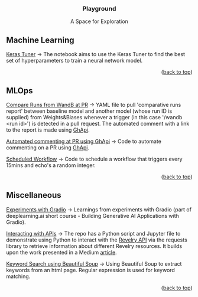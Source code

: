 <!-- PROJECT NAME -->

<br />
<div align="center">
  <h3 align="center">Playground</h3>
  <p align="center">
    A Space for Exploration
  </p>
</div>


<!-- machine learning -->
## Machine Learning

[Keras Tuner](MachineLearning/KerasTuner.ipynb) -> The notebook aims to use the Keras Tuner to find the best set of hyperparameters to train a neural network model.

<p align="right">(<a href="#top">back to top</a>)</p>


<!-- mlops -->
## MLOps

[Compare Runs from WandB at PR](MLOps/WandBPR) -> YAML file to pull 'comparative runs report' between baseline model and another model (whose run ID is supplied) from Weights&Biases whenever a trigger (in this case '/wandb \<run id>\') is detected in a pull request. The automated comment with a link to the report is made using <a href='https://github.com/fastai/ghapi'>GhApi</a>.

[Automated commenting at PR using GhApi](MLOps/ghapi.yml) -> Code to automate commenting on a PR using <a href='https://github.com/fastai/ghapi'>GhApi</a>.

[Scheduled Workflow](MLOps/scheduled.yml) -> Code to schedule a workflow that triggers every 15mins and echo's a random integer. 


<p align="right">(<a href="#top">back to top</a>)</p>

<!-- miscellaneous -->
## Miscellaneous

[Experiments with Gradio](Miscellaneous/experiments_with_gradio.ipynb) -> Learnings from experiments with Gradio (part of deeplearning.ai short course - Building Generative AI Applications with Gradio).

[Interacting with APIs](Miscellaneous/InteractingWithAPIs) -> The repo has a Python script and Jupyter file to demonstrate using Python to interact with the <a href='https://www.ravelry.com/api#index'>Revelry API</a> via the requests library to retrieve information about different Revelry resources. It builds upon the work presented in a Medium <a href='https://medium.com/data-science-at-microsoft/how-to-access-an-api-for-first-time-api-users-879002f5f58d'>article</a>.

[Keyword Search using Beautiful Soup](Miscellaneous/keyword_search.ipynb) -> Using Beautiful Soup to extract keywords from an html page. Regular expression is used for keyword matching.

<p align="right">(<a href="#top">back to top</a>)</p>
